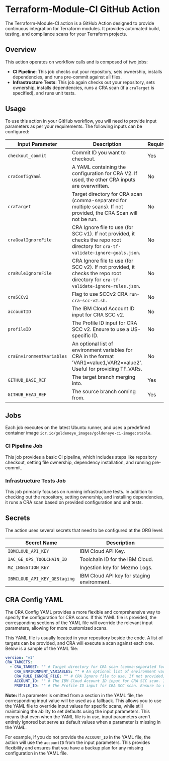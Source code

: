 # Terraform-Module-CI GitHub Action

The Terraform-Module-CI action is a GitHub Action designed to provide continuous integration for Terraform modules. It provides automated build, testing, and compliance scans for your Terraform projects.

## Overview

This action operates on workflow calls and is composed of two jobs:

- **CI Pipeline**: This job checks out your repository, sets ownership, installs dependencies, and runs pre-commit against all files.
- **Infrastructure Tests**: This job again checks out your repository, sets ownership, installs dependencies, runs a CRA scan (if a `craTarget` is specified), and runs unit tests.

## Usage

To use this action in your GitHub workflow, you will need to provide input parameters as per your requirements. The following inputs can be configured:

| Input Parameter       | Description                                                                                                                                            | Required | Default Value                                          |
|-----------------------|--------------------------------------------------------------------------------------------------------------------------------------------------------|----------|--------------------------------------------------------|
| `checkout_commit`     | Commit ID you want to checkout.                                                                                                                        | Yes      |                                                        |
| `craConfigYaml`       | A YAML containing the configuration for CRA V2. If used, the other CRA inputs are overwritten.                                                         | No       |                                                        |
| `craTarget`           | Target directory for CRA scan (comma-separated for multiple scans). If not provided, the CRA Scan will not be run.                                     | No       |                                                        |
| `craGoalIgnoreFile`   | CRA Ignore file to use (for SCC v1). If not provided, it checks the repo root directory for `cra-tf-validate-ignore-goals.json`.                      | No       | "cra-tf-validate-ignore-goals.json"                    |
| `craRuleIgnoreFile`   | CRA Ignore file to use (for SCC v2). If not provided, it checks the repo root directory for `cra-tf-validate-ignore-rules.json`.                      | No       | "cra-tf-validate-ignore-rules.json"                    |
| `craSCCv2`            | Flag to use SCCv2 CRA `run-cra-scc-v2.sh`.                                                                                                            | No       | false                                                  |
| `accountID`           | The IBM Cloud Account ID input for CRA SCC v2.                                                                                                        | No       | "abac0df06b644a9cabc6e44f55b3880e"                     |
| `profileID`           | The Profile ID input for CRA SCC v2. Ensure to use a US-specific ID.                                                                                   | No       | "4c67f813-8723-4029-8b44-848fb989899e"                 |
| `craEnvironmentVariables`| An optional list of environment variables for CRA in the format 'VAR1=value1,VAR2=value2'. Useful for providing TF_VARs.                               | No       |                                                        |
| `GITHUB_BASE_REF`     | The target branch merging into.                                                                                                                        | Yes      |                                                        |
| `GITHUB_HEAD_REF`     | The source branch coming from.                                                                                                                         | Yes      |                                                        |

## Jobs

Each job executes on the latest Ubuntu runner, and uses a predefined container image `icr.io/goldeneye_images/goldeneye-ci-image:stable`.

### CI Pipeline Job

This job provides a basic CI pipeline, which includes steps like repository checkout, setting file ownership, dependency installation, and running pre-commit.

### Infrastructure Tests Job

This job primarily focuses on running infrastructure tests. In addition to checking out the repository, setting ownership, and installing dependencies, it runs a CRA scan based on provided configuration and unit tests.

## Secrets

The action uses several secrets that need to be configured at the ORG level:

| Secret Name            | Description                                |
|------------------------|--------------------------------------------|
| `IBMCLOUD_API_KEY`     | IBM Cloud API Key.                         |
| `IAC_GE_OPS_TOOLCHAIN_ID`| Toolchain ID for the IBM Cloud.            |
| `MZ_INGESTION_KEY`     | Ingestion key for Mezmo Logs.              |
| `IBMCLOUD_API_KEY_GEStaging`| IBM Cloud API key for staging environment. |

## CRA Config YAML
The CRA Config YAML provides a more flexible and comprehensive way to specify the configuration for CRA scans. If this YAML file is provided, the corresponding sections of the YAML file will override the relevant input parameters, allowing for more customized scans.

This YAML file is usually located in your repository beside the code. A list of targets can be provided, and CRA will execute a scan against each one. Below is a sample of the YAML file:

```yaml
version: "v1"
CRA_TARGETS:
  - CRA_TARGET: "" # Target directory for CRA scan (comma-separated for multiple scans). If not provided, the CRA Scan will not be run.
    CRA_ENVIRONMENT_VARIABLES: "" # An optional list of environment variables for CRA in the format 'VAR1=value1,VAR2=value2'. Useful for providing TF_VARs.
    CRA_RULE_IGNORE_FILE: "" # CRA Ignore file to use. If not provided, it checks the repo root directory for `cra-tf-validate-ignore-rules.json`
    ACCOUNT_ID: "" # The IBM Cloud Account ID input for CRA SCC scan. If not provided, a default global value will be used.
    PROFILE_ID: "" # The Profile ID input for CRA SCC scan. Ensure to use a US-specific ID. If not provided, a default global value will be used.
```

**Note:** If a parameter is omitted from a section in the YAML file,
the corresponding input value will be used as a fallback.
This allows you to use the YAML file to override input values for specific scans,
while still maintaining the ability to set defaults using the input parameters.
This means that even when the YAML file is in use,
input parameters aren't entirely ignored but serve as default values when a parameter is missing in the YAML.

For example, if you do not provide the `ACCOUNT_ID` in the YAML file,
the action will use the `accountID` from the input parameters.
This provides flexibility and ensures that you have a backup plan for any missing configuration in the YAML file.
